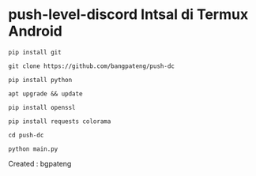 # push-level-discord Intsal di Termux Android
```
pip install git
```
```
git clone https://github.com/bangpateng/push-dc
```
```
pip install python
```
```
apt upgrade && update
```
```
pip install openssl
```
```
pip install requests colorama
```
```
cd push-dc
```
```
python main.py
```
Created : bgpateng
